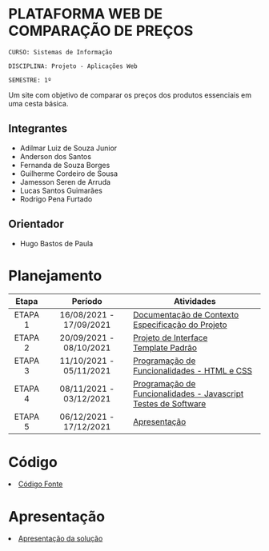 # PLATAFORMA WEB DE COMPARAÇÃO DE PREÇOS
`CURSO: Sistemas de Informação`

`DISCIPLINA: Projeto - Aplicações Web`

`SEMESTRE: 1º`

Um site com objetivo de comparar os preços dos produtos essenciais em uma cesta básica.

## Integrantes

* Adilmar Luiz de Souza Junior
* Anderson dos Santos
* Fernanda de Souza Borges
* Guilherme Cordeiro de Sousa
* Jamesson Seren de Arruda
* Lucas Santos Guimarães
* Rodrigo Pena Furtado

## Orientador

* Hugo Bastos de Paula

# Planejamento

| Etapa         | Período                   | Atividades |
|  :----:   |  :----:               | ----------- |
| ETAPA 1       | 16/08/2021 - 17/09/2021   |[Documentação de Contexto](docs/context.md) <br> [Especificação do Projeto](docs/especification.md) |
| ETAPA 2       | 20/09/2021 - 08/10/2021   |[Projeto de Interface](docs/interface.md) <br> [Template Padrão](docs/template.md) |
| ETAPA 3       | 11/10/2021 - 05/11/2021   |[Programação de Funcionalidades - HTML e CSS](docs/development.md) |
| ETAPA 4       | 08/11/2021 - 03/12/2021   |[Programação de Funcionalidades - Javascript](docs/development.md) <br> [Testes de Software ](docs/tests.md) |
| ETAPA 5       | 06/12/2021 - 17/12/2021   | [Apresentação](presentation/README.md) |

# Código

<li><a href="src/README.md"> Código Fonte</a></li>

# Apresentação

<li><a href="presentation/README.md"> Apresentação da solução</a></li>
